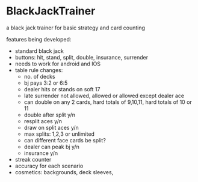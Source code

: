 # BlackJackTrainer
a black jack trainer for basic strategy and card counting

features being developed:
- standard black jack
- buttons: hit, stand, split, double, insurance, surrender
- needs to work for android and IOS
- table rule changes:
    - no. of decks
    - bj pays 3:2 or 6:5
    - dealer hits or stands on soft 17
    - late surrender not allowed, allowed or allowed except dealer ace
    - can double on any 2 cards, hard totals of 9,10,11, hard totals of 10 or 11
    - double after split y/n
    - resplit aces y/n
    - draw on split aces y/n
    - max splits: 1,2,3 or unlimited
    - can different face cards be split?
    - dealer can peak bj y/n
    - insurance y/n
- streak counter
- accuracy for each scenario
- cosmetics: backgrounds, deck sleeves, 

